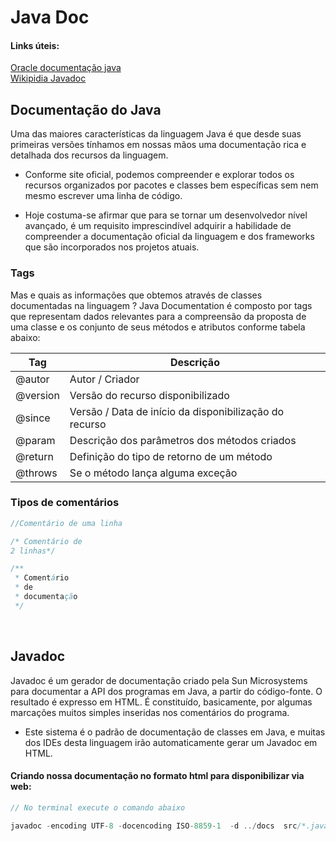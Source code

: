 # Java Doc

#### Links úteis:

[Oracle documentação java](https://docs.oracle.com/javase/8/docs/technotes/guides/troubleshoot/index.html)<br>
[Wikipidia Javadoc](https://pt.wikipedia.org/wiki/Javadoc)

## Documentação do Java
Uma das maiores características da linguagem Java é que desde suas primeiras versões tínhamos em nossas mãos uma documentação rica e detalhada dos recursos da linguagem.

- Conforme site oficial, podemos compreender e explorar todos os recursos organizados por pacotes e classes bem específicas sem nem mesmo escrever uma linha de código.
  
- Hoje costuma-se afirmar que para se tornar um desenvolvedor nível avançado, é um requisito imprescindível adquirir a habilidade de compreender a documentação oficial da linguagem e dos frameworks que são incorporados nos projetos atuais.

### Tags
Mas e quais as informações que obtemos através de classes documentadas na linguagem ? Java Documentation é composto por tags que representam dados relevantes para a compreensão da proposta de uma classe e os conjunto de seus métodos e atributos conforme tabela abaixo:

| Tag | Descrição |
| --- | --- |
| @autor | Autor / Criador |
| @version | Versão do recurso disponibilizado |
| @since | Versão / Data de início da disponibilização do recurso |
| @param | Descrição dos parâmetros dos métodos criados |
| @return | Definição do tipo de retorno de um método |
| @throws | Se o método lança alguma exceção |

### Tipos de comentários 
```java
//Comentário de uma linha

/* Comentário de 
2 linhas*/

/** 
 * Comentário
 * de
 * documentação
 */
```

<br>

## Javadoc
Javadoc é um gerador de documentação criado pela Sun Microsystems para documentar a API dos programas em Java, a partir do código-fonte. O resultado é expresso em HTML. É constituído, basicamente, por algumas marcações muitos simples inseridas nos comentários do programa.

- Este sistema é o padrão de documentação de classes em Java, e muitas dos IDEs
 desta linguagem irão automaticamente gerar um Javadoc em HTML.

#### Criando nossa documentação no formato html para disponibilizar via web:
```java
// No terminal execute o comando abaixo

javadoc -encoding UTF-8 -docencoding ISO-8859-1  -d ../docs  src/*.java
```
